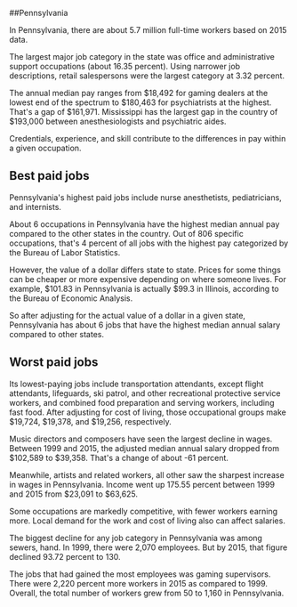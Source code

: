 

##Pennsylvania

In Pennsylvania, there are about 5.7 million full-time workers based on 2015 data.

The largest major job category in the state was <span class='occ_title_em state'>office and administrative support occupations</span> (about 16.35 percent). Using narrower job descriptions, <span class='occ_title_em state'>retail salespersons</span> were the largest category at 3.32 percent.
               
The annual median pay ranges from $18,492 for <span class='occ_title_em state'>gaming dealers</span> at the lowest end of the spectrum to  $180,463 for <span class='occ_title_em state'>psychiatrists</span> at the highest. That's a gap of $161,971. Mississippi has the largest gap in the country of $193,000 between <span class='occ_title_em state'>anesthesiologists and psychiatric aides</span>.
          
Credentials, experience, and skill contribute to the differences in pay within a given occupation.

## Best paid jobs
Pennsylvania's highest paid jobs include <span class='occ_title_em state'>nurse anesthetists, pediatricians</span>, and <span class='occ_title_em state'>internists</span>.
               
About 6 occupations in Pennsylvania have the highest median annual pay compared to the other states in the country. Out of 806 specific occupations, that's 4 percent of all jobs with the highest pay categorized by the Bureau of Labor Statistics.
               
However, the value of a dollar differs state to state. Prices for some things can be cheaper or more expensive depending on where someone lives. For example, $101.83 in Pennsylvania is actually $99.3 in Illinois, according to the Bureau of Economic Analysis.
               
So after adjusting for the actual value of a dollar in a given state, Pennsylvania has about 6 jobs that have the highest median annual salary compared to other states.
               
## Worst paid jobs

Its lowest-paying jobs include <span class='occ_title_em state'>transportation attendants, except flight attendants</span>, <span class='occ_title_em state'>lifeguards, ski patrol, and other recreational protective service workers</span>, and <span class='occ_title_em state'>combined food preparation and serving workers, including fast food</span>. After adjusting for cost of living, those occupational groups make $19,724,  $19,378, and  $19,256, respectively.
               
<span class='occ_title_em state'>Music directors and composers</span> have seen the largest decline in wages. Between 1999 and 2015, the adjusted median annual salary dropped from $102,589 to $39,358. That's a change of about -61 percent.
               
Meanwhile, <span class='occ_title_em state'>artists and related workers, all other</span> saw the sharpest increase in wages in Pennsylvania. Income went up 175.55 percent between 1999 and 2015 from $23,091 to $63,625.

Some occupations are markedly competitive, with fewer workers earning more. Local demand for the work and cost of living also can affect salaries.

            
The biggest decline for any job category in Pennsylvania was among <span class='occ_title_em state'>sewers, hand</span>. In 1999, there were 2,070 employees. But by 2015, that figure declined 93.72 percent to 130. 
               
The jobs that had gained the most employees was gaming supervisors. There were 2,220 percent more workers in 2015 as compared to 1999. Overall, the total number of workers grew from 50 to 1,160 in Pennsylvania.
